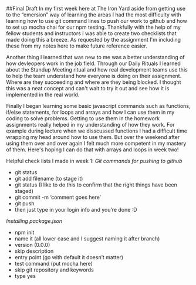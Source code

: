 ##Final Draft
In my first week here at The Iron Yard aside from getting use to the “emersion” way of learning the areas I had the most difficulty with learning how to use git command lines to push our work to github and how to set up mocha chai for our npm testing. Thankfully with the help of my fellow students and instructors I was able to create two checklists that made doing this a breeze. As requested by the assignment I'm including these from my notes here to make future reference easier.

Another thing I learned that was new to me was a better understanding of how devleopers work in the job field. Through our Daily Rituals I learned about the Standup Meeting ritual and how real development teams use this to help the team understand how everyone is doing on their assignment. Where are they succeeding and where are they being blocked. I thought this was a neat concept and can't wait to try it out and see how it is implemented in the real world.

Finally I began learning some basic javascript commands such as functions, if/else statements, for loops and arrays and how I can use them in my coding to solve problems. Getting to use them in the homework assignments really helped in my understanding of how they work. For example during lecture when we disscussed functions I had a difficult time wrapping my head around how to use them. But over the weekend after using them over and over again I felt much more competent in my mastery of them. Here's hoping I can do that with arrays and loops in week two!

Helpful check lists I made in week 1:
*Git commands for pushing to github*
* git status
* git add filename (to stage it)
* git status (I like to do this to confirm that the right things have been staged)
* git commit -m ‘comment goes here’
* git push
* then just type in your login info and you’re done :D

_Installing package.json_
* npm init
* name it (all lower case and I suggest naming it after branch)
* version (0.0.0)
* skip description
* entry point (go with default it doesn’t matter)
* test command (put mocha here)
* skip git repository and keywords
* type yes
